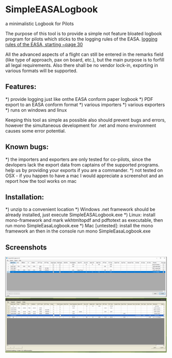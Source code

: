 # SimpleEASALogbook
a minimalistic Logbook for Pilots

The purpose of this tool is to provide a simple not feature bloated logbook program for pilots which sticks to the logging rules of the EASA.
[logging rules of the EASA, starting ~page 30](https://www.easa.europa.eu/sites/default/files/dfu/Part-FCL.pdf)

All the advanced aspects of a flight can still be entered in the remarks field (like type of approach, pax on board, etc.), but the main purpose is to forfill all legal requirements.
Also there shall be no vendor lock-in, exporting in various formats will be supported.

## Features:
*) provide logging just like onthe EASA conform paper logbook
*) PDF export to an EASA conform format
*) various importers
*) various exporters
*) runs on windows and linux

Keeping this tool as simple as possible also should prevent bugs and errors, however the simultaneous development for .net and mono environment causes some error potential.

## Known bugs:
*) the importers and exporters are only tested for co-pilots, since the devlopers lack the export data from captains of the supported programs. help us by providing your exports if you are a commander.
*) not tested on OSX - if you happen to have a mac I would appreciate a screenshot and an report how the tool works on mac


## Installation:
*) unzip to a convenient location
*) Windows .net framework should be already installed, just execute SimpleEASALogbook.exe
*) Linux: install mono-framework and mark wkhtmltopdf and pdftotext as executable, then run mono SimpleEasaLogbook.exe
*) Mac [untested]: install the mono framework an then in the console run mono SimpleEasaLogbook.exe


## Screenshots

![running under windows](win.png "running under windows")
![running under linux](linux.png "running under linux")
